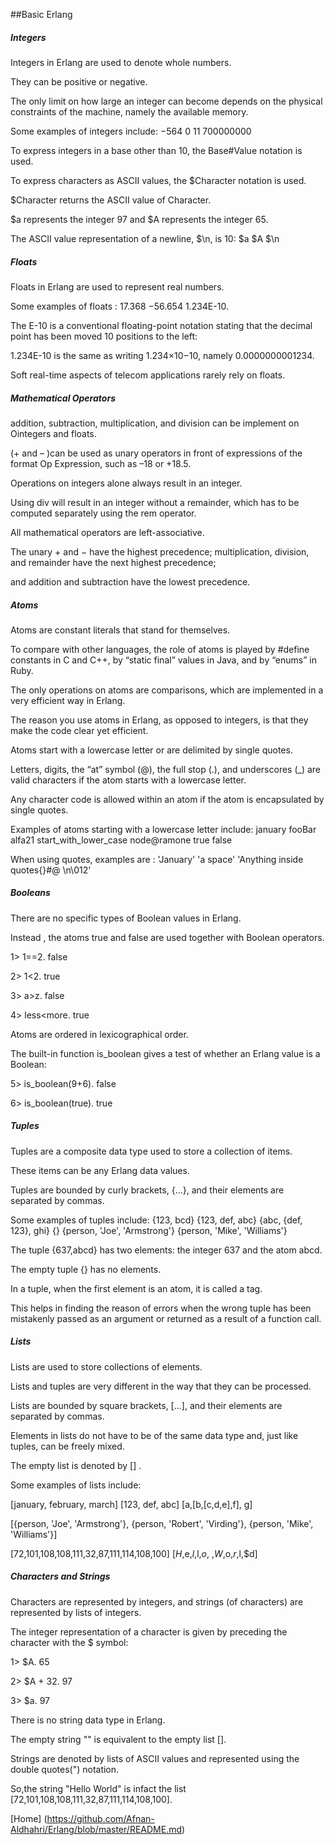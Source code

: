 ##Basic Erlang

##### Integers

Integers in Erlang are used to denote whole numbers.

They can be positive or negative. 

The only limit on how large an integer can become depends on the physical constraints of the machine, namely the available memory.

Some examples of integers include:
−564 0 11 700000000

To express integers in a base other than 10, the Base#Value notation is used.

To express characters as ASCII values, the $Character notation is used.

$Character returns the ASCII value of Character.

$a represents the integer 97 and $A represents the integer 65. 

The ASCII value representation of a newline, $\n, is 10:
$a $A $\n

##### Floats

Floats in Erlang are used to represent real numbers. 

Some examples of floats :
17.368 −56.654 1.234E-10.

The E-10 is a conventional floating-point notation stating that the decimal point has been moved 10 positions to the left:

1.234E-10 is the same as writing 1.234×10−10, namely 0.0000000001234. 

Soft real-time aspects of telecom applications rarely rely on floats. 


##### Mathematical Operators

addition, subtraction, multiplication, and division can be implement on Ointegers and floats. 
  
(+ and – )can be used as unary operators in front of expressions of the format Op Expression, such as –18 or +18.5.
 
Operations on integers alone always result in an integer.
  
Using div will result in an integer without a remainder, which has to be computed separately using the rem operator. 

All mathematical operators are left-associative. 

The unary + and − have the highest precedence; multiplication, division, and remainder have the next highest precedence; 

and addition and subtraction have the lowest precedence.

##### Atoms

Atoms are constant literals that stand for themselves. 

To compare with other languages, the role of atoms is played by #define constants in C and C++, by “static final” values in Java, and by “enums” in Ruby.

The only operations on atoms are comparisons, which are implemented in a very efficient way in Erlang. 

The reason you use atoms in Erlang, as opposed to integers, is that they make the code clear yet efficient. 

Atoms start with a lowercase letter or are delimited by single quotes.

Letters, digits, the “at” symbol (@), the full stop (.), and underscores (_) are valid characters if the atom starts with a lowercase letter. 

Any character code is allowed within an atom if the atom is encapsulated by single quotes.

Examples of atoms starting with a lowercase letter include:
january fooBar alfa21 start_with_lower_case node@ramone true false

When using quotes, examples are :
'January' 'a space' 'Anything inside quotes{}#@ \n\012' 


#####  Booleans

There are no specific types of Boolean values in Erlang. 

Instead , the atoms true and false are used together with Boolean operators.

1> 1==2. false

2> 1<2. true

3> a>z. false

4> less<more. true

Atoms are ordered in lexicographical order.

The built-in function is_boolean gives a test of whether an Erlang value is a Boolean:

5> is_boolean(9+6). false

6> is_boolean(true). true

##### Tuples

Tuples are a composite data type used to store a collection of items.

These items can be any Erlang data values.

Tuples are bounded by curly brackets, {...}, and their elements are separated by commas.

Some examples of tuples include:
{123, bcd} {123, def, abc} {abc, {def, 123}, ghi} {} {person, 'Joe', 'Armstrong'} {person, 'Mike', 'Williams'}

The tuple {637,abcd} has two elements: the integer 637 and the atom abcd. 

The empty tuple {} has no elements. 

In a tuple, when the first element is an atom, it is called a tag. 

 This  helps in finding the reason of errors when the wrong tuple has been mistakenly passed as an argument or returned as a result of a function call. 
 
##### Lists
 
Lists are used to store collections of elements.

Lists and tuples are very different in the way that they can be processed.

Lists are bounded by square brackets, [...], and their elements are separated by commas.

Elements in lists do not have to be of the same data type and, just like tuples, can be freely mixed.

The empty list is denoted by [] .

Some examples of lists include:

[january, february, march] [123, def, abc] [a,[b,[c,d,e],f], g]

[{person, 'Joe', 'Armstrong'}, {person, 'Robert', 'Virding'}, {person, 'Mike', 'Williams'}]

[72,101,108,108,111,32,87,111,114,108,100] [$H,$e,$l,$l,$o,$ ,$W,$o,$r,$l,$d]


##### Characters and Strings

Characters are represented by integers, and strings (of characters) are represented by lists of integers.

The integer representation of a character is given by preceding the character with the $ symbol:

1> $A.
65

2> $A + 32.
97

3> $a.
97

There is no string data type in Erlang. 

The empty string "" is equivalent to the empty list [].
 
Strings are denoted by lists of ASCII values and represented using the double quotes(") notation.

So,the string "Hello World" is infact the list [72,101,108,108,111,32,87,111,114,108,100]. 


[Home] (https://github.com/Afnan-Aldhahri/Erlang/blob/master/README.md) 
